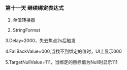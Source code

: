 ﻿### 第十一天 继续绑定表达式

 1. 单值转换器

 2. StringFormat

 3.Delay=2000，失去焦点2s后触发

 4.FallBackValue=000,当找不到绑定的值时，UI上显示000

 5.TargetNullValue=111，当绑定的目标值为Null时显示111